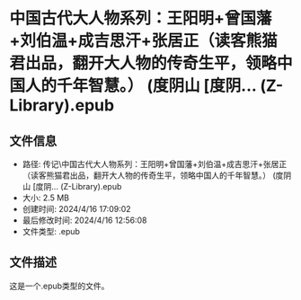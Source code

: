 ﻿# 中国古代大人物系列：王阳明+曾国藩+刘伯温+成吉思汗+张居正（读客熊猫君出品，翻开大人物的传奇生平，领略中国人的千年智慧。） (度阴山 [度阴... (Z-Library).epub

## 文件信息
- 路径: 传记\中国古代大人物系列：王阳明+曾国藩+刘伯温+成吉思汗+张居正（读客熊猫君出品，翻开大人物的传奇生平，领略中国人的千年智慧。） (度阴山 [度阴... (Z-Library).epub
- 大小: 2.5 MB
- 创建时间: 2024/4/16 17:09:02
- 最后修改时间: 2024/4/16 12:56:08
- 文件类型: .epub

## 文件描述
这是一个.epub类型的文件。

